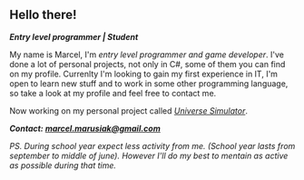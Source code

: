 ## Hello there!

**_Entry level programmer | Student_**

My name is Marcel, I'm _entry level programmer and game developer_. I've done a lot of personal projects, not only in C#, some of them you can find on my profile. Currenlty I'm looking to gain my first experience in IT, I'm open to learn new stuff and to work in some other programming language, so take a look at my profile and feel free to contact me.

Now working on my personal project called [*Universe Simulator*](https://github.com/mmarusiak/Universe-Simulator).

***Contact: marcel.marusiak@gmail.com***

*PS. During school year expect less activity from me. (School year lasts from september to middle of june). However I'll do my best to mentain as active as possible during that time.*
